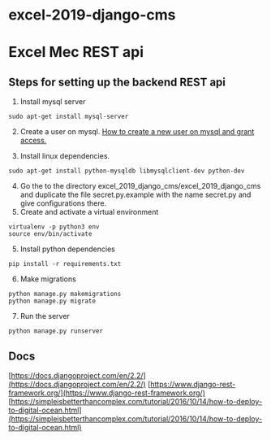 # excel-2019-django-cms
# Excel Mec REST api
## Steps for setting up the backend REST api

1) Install mysql server
```
sudo apt-get install mysql-server
```
2) Create a user on mysql.
[How to create a new user on mysql and grant access.](https://www.a2hosting.in/kb/developer-corner/mysql/managing-mysql-databases-and-users-from-the-command-line)

3) Install linux dependencies.
```
sudo apt-get install python-mysqldb libmysqlclient-dev python-dev
```
4) Go the to the directory excel_2019_django_cms/excel_2019_django_cms and duplicate the file secret.py.example with the name secret.py and give configurations there.
4) Create and activate a virtual environment
```
virtualenv -p python3 env
source env/bin/activate
```
5) Install python dependencies
```
pip install -r requirements.txt
```
6) Make migrations
```
python manage.py makemigrations
python manage.py migrate
```
7) Run the server
```
python manage.py runserver
```
## Docs
[https://docs.djangoproject.com/en/2.2/](https://docs.djangoproject.com/en/2.2/)
[https://www.django-rest-framework.org/](https://www.django-rest-framework.org/)
[https://simpleisbetterthancomplex.com/tutorial/2016/10/14/how-to-deploy-to-digital-ocean.html](https://simpleisbetterthancomplex.com/tutorial/2016/10/14/how-to-deploy-to-digital-ocean.html)
